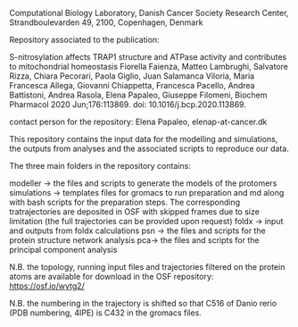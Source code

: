 Computational Biology Laboratory, Danish Cancer Society Research Center, Strandboulevarden 49, 2100, Copenhagen, Denmark

Repository associated to the publication:


S-nitrosylation affects TRAP1 structure and ATPase activity and contributes to mitochondrial homeostasis
Fiorella Faienza, Matteo Lambrughi, Salvatore Rizza, Chiara Pecorari, Paola Giglio, Juan Salamanca Viloria, Maria Francesca Allega, Giovanni Chiappetta, Francesca Pacello, Andrea Battistoni, Andrea Rasola, Elena Papaleo, Giuseppe Filomeni, Biochem Pharmacol 2020 Jun;176:113869. doi: 10.1016/j.bcp.2020.113869.


contact person for the repository: Elena Papaleo, elenap-at-cancer.dk

This repository contains the input data for the modelling and simulations, the outputs from analyses and the associated scripts to reproduce our data.

The three main folders in the repository contains:

modeller -> the files and scripts to generate the models of the protomers
simulations -> templates files for gromacs to run preparation and md along with bash scripts for the preparation steps. The corresponding tratrajectories are deposited in OSF with skipped frames due to size limitation (the full trajectories can be provided upon request)
foldx -> input and outputs from foldx calculations
psn -> the files and scripts for the protein structure network analysis 
pca-> the files and scripts for the principal component analysis 


N.B. the topology, running input files and trajectories filtered on the protein atoms are available for download in the OSF repository:
https://osf.io/wytg2/

N.B. the numbering in the trajectory is shifted so that C516 of Danio rerio (PDB numbering, 4IPE) is C432 in the gromacs files.
